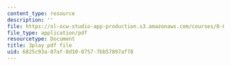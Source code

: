 ```yaml
---
content_type: resource
description: ''
file: https://ol-ocw-studio-app-production.s3.amazonaws.com/courses/8-03sc-physics-iii-vibrations-and-waves-fall-2016/6825c93a07af8d1007577bb57897af78_kKIQ1h9UuA.pdf
file_type: application/pdf
resourcetype: Document
title: 3play pdf file
uid: 6825c93a-07af-8d10-0757-7bb57897af78
---
```

